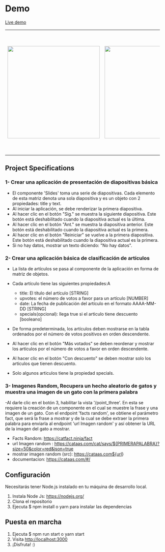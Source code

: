 # Demo
[Live demo](https://pixeldroid19.github.io/multi-proyectos-app/)

<table>
  <tr>
    <td >
      <img style="width: 300px;" src="https://user-images.githubusercontent.com/86851423/234981901-0d512f4b-4d75-4beb-88ef-2d72d867f4a4.png" style="width: 100%;">
    </td>
      <td >
      <img style="width: 300px;" src="https://user-images.githubusercontent.com/86851423/234982023-73cc3b87-ee33-4232-9ba6-13b4e324631a.png" style="width: 100%;">
    </td>
     <td>
      <img style="width: 400px;"  src="https://user-images.githubusercontent.com/86851423/234982155-2bdfaf9d-a30c-4a25-92e4-22b180f52e77.png" style="width: 100%;">
    </td>
  </tr>
</table>


## Project Specifications

### 1- Crear una aplicación de presentación de diapositivas básica

- El componente 'Slides' toma una serie de diapositivas. Cada elemento de esta matriz denota una sola diapositiva y es un objeto con 2 propiedades: title y text.
- Al iniciar la aplicación, se debe renderizar la primera diapositiva.
- Al hacer clic en el botón "Sig." se muestra la siguiente diapositiva. Este botón está deshabilitado cuando la diapositiva actual es la última.
- Al hacer clic en el botón "Ant." se muestra la diapositiva anterior. Este botón está deshabilitado cuando la diapositiva actual es la primera.
- Al hacer clic en el botón "Reiniciar" se vuelve a la primera diapositiva. Este botón está deshabilitado cuando la diapositiva actual es la primera.
- Si no hay datos, mostrar un texto diciendo: "No hay datos".

### 2- Crear una aplicación básica de clasificación de artículos

- La lista de artículos se pasa al componente de la aplicación en forma de matriz de objetos.
- Cada artículo tiene las siguientes propiedades:A
  - title: El título del artículo [STRING]
  - upvotes: el número de votos a favor para un artículo [NUMBER]
  - date: La fecha de publicación del artículo en el formato AAAA-MM-DD [STRING]
  - specials(opcional): llega true si el articulo tiene descuento [booleano]

- De forma predeterminada, los artículos deben mostrarse en la tabla ordenados por el número de votos positivos en orden descendente.
- Al hacer clic en el botón "Más votados" se deben reordenar y mostrar los artículos por el número de votos a favor en orden descendente.
- Al hacer clic en el botón "Con descuento" se deben mostrar solo los articulos que tienen descuento.
- Solo algunos articulos tiene la propiedad specials.

### 3- Imagenes Random, Recupera un hecho aleatorio de gatos y muestra una imagen de un gato con la primera palabra

-Al darle clic en el botón 3, habilitar la vista '/point_three'. En esta se requiere la creación de un componente en el cual se muestre la frase y una imagen de un gato. Con el endpoint 'facts random', se obtiene el parámetro fact, que será la frase a mostrar y de la cual se debe extraer la primera palabra para enviarla al endpoint 'url Imagen random' y así obtener la URL de la imagen del gato a mostrar.

- Facts Random: <https://catfact.ninja/fact>
- url Imagen random : <https://cataas.com/cat/says/${PRIMERAPALABRA}?size=50&color=red&json=true>
- mostrar imagen random (src): <https://cataas.com${url>}
- documentacion: <https://cataas.com/#/>

## Configuración

Necesitarás tener Node.js instalado en tu máquina de desarrollo local.

1. Instala Node Js: <https://nodejs.org/>
2. Clona el repositorio
3. Ejecuta $ npm install o yarn para instalar las dependencias

## Puesta en marcha

1. Ejecuta $ npm run start o yarn start
2. Visita <http://localhost:3000>
3. ¡Disfruta! :)

